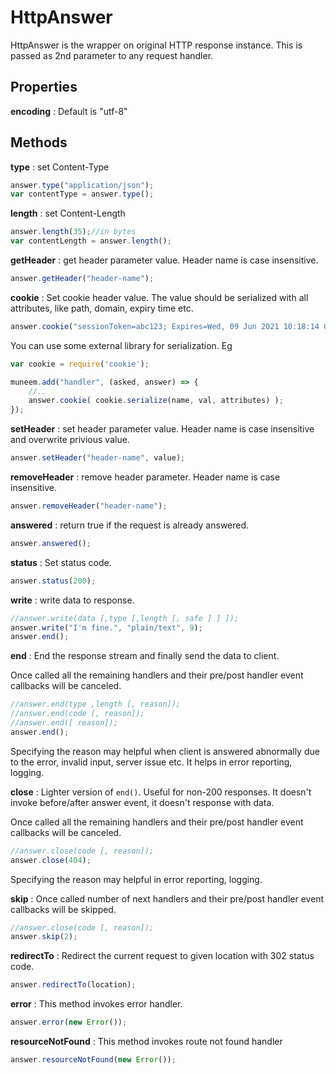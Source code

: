 # HttpAnswer

HttpAnswer is the wrapper on original HTTP response instance. This is passed as 2nd parameter to any request handler.

## Properties

**encoding** : Default is "utf-8"

## Methods

**type** : set Content-Type

```js
answer.type("application/json");
var contentType = answer.type();
```

**length** : set Content-Length

```js
answer.length(35);//in bytes
var contentLength = answer.length();
```

**getHeader** : get header parameter value. Header name is case insensitive.

```js
answer.getHeader("header-name");
```

**cookie** : Set cookie header value. The value should be serialized with all attributes, like path, domain, expiry time etc. 

```js
answer.cookie("sessionToken=abc123; Expires=Wed, 09 Jun 2021 10:18:14 GMT");
```

You can use some external library for serialization. Eg

```js
var cookie = require('cookie');

muneem.add("handler", (asked, answer) => {
    //..
    answer.cookie( cookie.serialize(name, val, attributes) );
});
```

**setHeader** : set header parameter value. Header name is case insensitive and overwrite privious value.

```js
answer.setHeader("header-name", value);
```

**removeHeader** : remove header parameter. Header name is case insensitive.

```js
answer.removeHeader("header-name");
```

**answered** : return true if the request is already answered.

```js
answer.answered();
```

**status** : Set status code.

```js
answer.status(200);
```

**write** : write data to response.

```js
//answer.write(data [,type [,length [, safe ] ] ]);
answer.write("I'm fine.", "plain/text", 9);
answer.end();
```

**end** : End the response stream and finally send the data to client.

Once called all the remaining handlers and their pre/post handler event callbacks will be canceled.

```js
//answer.end(type ,length [, reason]);
//answer.end(code [, reason]);
//answer.end([ reason]);
answer.end();
```
Specifying the reason may helpful when client is answered abnormally due to the error, invalid input, server issue etc. It helps in error reporting, logging.


**close** : Lighter version of `end()`. Useful for non-200 responses. It doesn't invoke before/after answer event, it doesn't response with data.

Once called all the remaining handlers and their pre/post handler event callbacks will be canceled.

```js
//answer.close(code [, reason]);
answer.close(404);
```

Specifying the reason may helpful in error reporting, logging.

**skip** : Once called number of next handlers and their pre/post handler event callbacks will be skipped.

```js
//answer.close(code [, reason]);
answer.skip(2);
```

**redirectTo** : Redirect the current request to given location with 302 status code.

```js
answer.redirectTo(location);
```

**error** : This method invokes error handler.

```js
answer.error(new Error());
```

**resourceNotFound** : This method invokes route not found handler

```js
answer.resourceNotFound(new Error());
```

